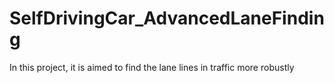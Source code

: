 # SelfDrivingCar_AdvancedLaneFinding
In this project, it is aimed to find the lane lines in traffic more robustly
